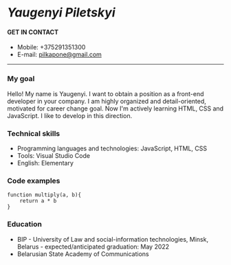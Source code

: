 # ***Yaugenyi Piletskyi***  
#### GET IN CONTACT  

* Mobile: +375291351300
* E-mail: pilkapone@gmail.com  
___  
### My goal  
  
Hello! My name is Yaugenyi. 
I want to obtain a position as a front-end developer in your company. I am highly organized and detail-oriented, motivated for career change goal. Now I'm actively learning HTML, CSS and JavaScript. I like to develop in this direction.  

### Technical skills  
  
* Programming languages and technologies: JavaScript, HTML, CSS
* Tools: Visual Studio Code
* English: Elementary  

### Code examples  

```  
function multiply(a, b){
    return a * b
}  
```    
### Education  

* BIP - University of Law and social-information technologies, Minsk, Belarus - expected/anticipated graduation: May 2022
* Belarusian State Academy of Communications
